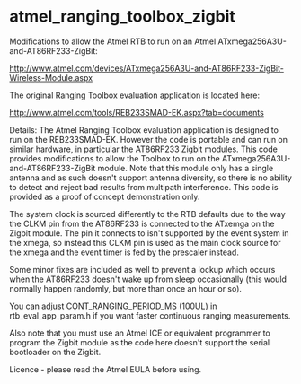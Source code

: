 # atmel_ranging_toolbox_zigbit
Modifications to allow the Atmel RTB to run on an Atmel ATxmega256A3U-and-AT86RF233-ZigBit:

http://www.atmel.com/devices/ATxmega256A3U-and-AT86RF233-ZigBit-Wireless-Module.aspx

The original Ranging Toolbox evaluation application is located here:

http://www.atmel.com/tools/REB233SMAD-EK.aspx?tab=documents

Details:
The Atmel Ranging Toolbox evaluation application is designed to run on the REB233SMAD-EK.
However the code is portable and can run on similar hardware, in particular the AT86RF233
Zigbit modules. This code provides modifications to allow the Toolbox to run on the
ATxmega256A3U-and-AT86RF233-ZigBit module. Note that this module only has a single antenna
and as such doesn't support antenna diversity, so there is no ability to detect and 
reject bad results from multipath interference. This code is provided as a proof of 
concept demonstration only.

The system clock is sourced differently to the RTB defaults due to the way the CLKM pin from 
the AT86RF233 is connected to the ATxemga on the Zigbit module. The pin it connects to isn't 
supported by the event system in the xmega, so instead this CLKM pin is used as the main clock 
source for the xmega and the event timer is fed by the prescaler instead.

Some minor fixes are included as well to prevent a lockup which occurs when the AT86RF233 doesn't
wake up from sleep occasionally (this would normally happen randomly, but more than once an
hour or so).

You can adjust CONT_RANGING_PERIOD_MS   (100UL) in rtb_eval_app_param.h if you want faster 
continuous ranging measurements.

Also note that you must use an Atmel ICE or equivalent programmer to program the Zigbit module
as the code here doesn't support the serial bootloader on the Zigbit.

Licence - please read the Atmel EULA before using.
